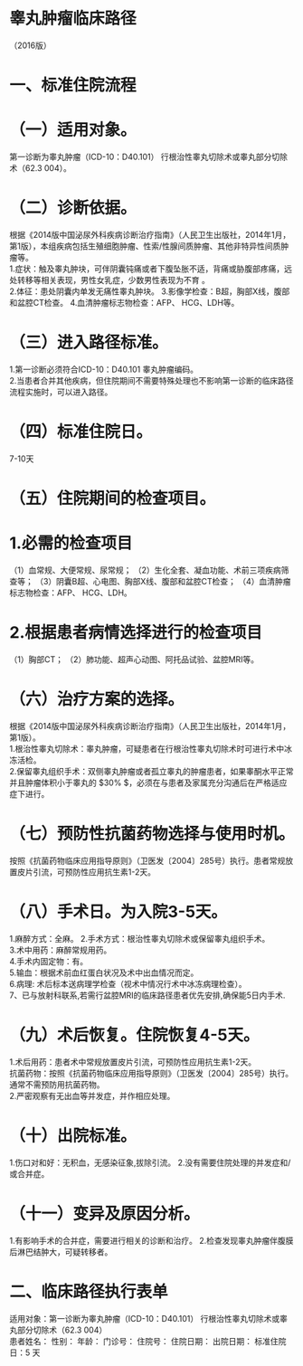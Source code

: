 # 睾丸肿瘤临床路径  
（2016版）  
# 一、标准住院流程  
# （一）适用对象。  
第一诊断为睾丸肿瘤（ICD-10：D40.101） 行根治性睾丸切除术或睾丸部分切除术（62.3 004）。  
# （二）诊断依据。  
根据《2014版中国泌尿外科疾病诊断治疗指南》（人民卫生出版社，2014年1月，第1版），本组疾病包括生殖细胞肿瘤、性索/性腺间质肿瘤、其他非特异性间质肿瘤等。  
1.症状：触及睾丸肿块，可伴阴囊钝痛或者下腹坠胀不适，背痛或胁腹部疼痛，远处转移等相关表现，男性女乳症，少数男性表现为不育 。  
2.体征：患处阴囊内单发无痛性睾丸肿块。 3.影像学检查：B超，胸部X线，腹部和盆腔CT检查。 4.血清肿瘤标志物检查：AFP、 HCG、LDH等。  
# （三）进入路径标准。  
1.第一诊断必须符合ICD-10：D40.101 睾丸肿瘤编码。  
2.当患者合并其他疾病，但住院期间不需要特殊处理也不影响第一诊断的临床路径流程实施时，可以进入路径。  
# （四）标准住院日。  
7-10天  
# （五）住院期间的检查项目。  
# 1.必需的检查项目  
（1）血常规、大便常规、尿常规； （2）生化全套、凝血功能、术前三项疾病筛查等； （3）阴囊B超、心电图、胸部X线、腹部和盆腔CT检查； （4）血清肿瘤标志物检查：AFP、 HCG、LDH。  
# 2.根据患者病情选择进行的检查项目  
（1）胸部CT； （2）肺功能、超声心动图、阿托品试验、盆腔MRI等。  
# （六）治疗方案的选择。  
根据《2014版中国泌尿外科疾病诊断治疗指南》（人民卫生出版社，2014年1月，第1版）。  
1.根治性睾丸切除术：睾丸肿瘤，可疑患者在行根治性睾丸切除术时可进行术中冰冻活检。  
2.保留睾丸组织手术：双侧睾丸肿瘤或者孤立睾丸的肿瘤患者，如果睾酮水平正常并且肿瘤体积小于睾丸的 $30\% $，必须在与患者及家属充分沟通后在严格适应症下进行。  
# （七）预防性抗菌药物选择与使用时机。  
按照《抗菌药物临床应用指导原则》（卫医发〔2004〕285号）执行。患者常规放置皮片引流，可预防性应用抗生素1-2天。  
# （八）手术日。为入院3-5天。  
1.麻醉方式：全麻。 2.手术方式：根治性睾丸切除术或保留睾丸组织手术。  
3.术中用药：麻醉常规用药。  
4.手术内固定物：有。  
5.输血：根据术前血红蛋白状况及术中出血情况而定。  
6.病理: 术后标本送病理学检查（视术中情况行术中冰冻病理检查）。  
7、已与放射科联系,若需行盆腔MRI的临床路径患者优先安排,确保能5日内手术.  
# （九）术后恢复。住院恢复4-5天。  
1.术后用药：患者术中常规放置皮片引流，可预防性应用抗生素1-2天。  
抗菌药物：按照《抗菌药物临床应用指导原则》（卫医发〔2004〕285号）执行。通常不需预防用抗菌药物。  
2.严密观察有无出血等并发症，并作相应处理。  
# （十）出院标准。  
1.伤口对和好：无积血，无感染征象,拔除引流。   2.没有需要住院处理的并发症和/或合并症。  
# （十一）变异及原因分析。  
1.有影响手术的合并症，需要进行相关的诊断和治疗。 2.检查发现睾丸肿瘤伴腹膜后淋巴结肿大，可疑转移者。  
# 二、临床路径执行表单  
适用对象：第一诊断为睾丸肿瘤（ICD-10：D40.101） 行根治性睾丸切除术或睾丸部分切除术（62.3 004）  
患者姓名：  性别：  年龄：  门诊号：  住院号： 住院日期：  出院日期：  标准住院日：5 天  

